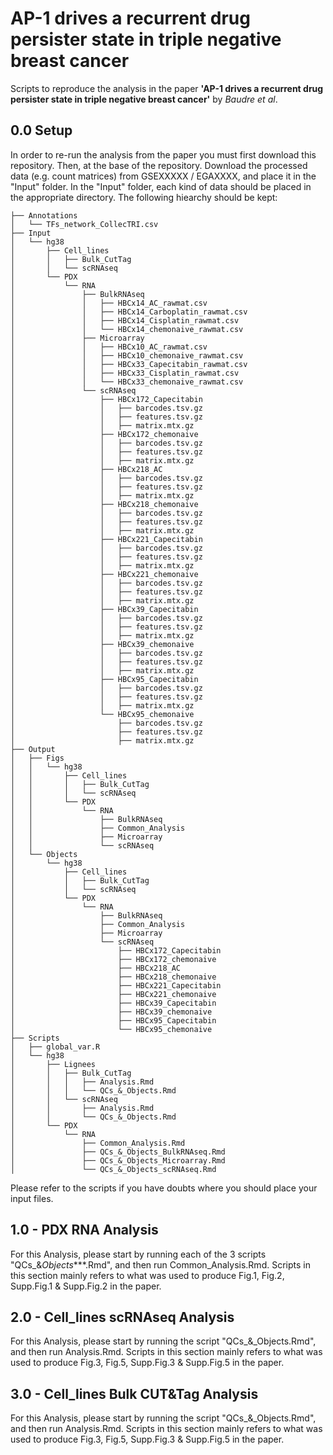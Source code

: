 # AP-1 drives a recurrent drug persister state in triple negative breast cancer 

Scripts to reproduce the analysis in the paper **'AP-1 drives a recurrent drug persister state in triple negative breast cancer'** by _Baudre et al_.

## 0.0 Setup

In order to re-run the analysis from the paper you must first download this repository. Then, at the base of the repository. Download the processed data (e.g. count matrices) from GSEXXXXX / EGAXXXX, and place it in the "Input" folder. In the "Input" folder, each kind of data should be placed in the appropriate directory. The following hiearchy should be kept:

```
├── Annotations
│   └── TFs_network_CollecTRI.csv
├── Input
│   └── hg38
│       ├── Cell_lines
│       │   ├── Bulk_CutTag
│       │   └── scRNAseq
│       └── PDX
│           └── RNA
│               ├── BulkRNAseq
│               │   ├── HBCx14_AC_rawmat.csv
│               │   ├── HBCx14_Carboplatin_rawmat.csv
│               │   ├── HBCx14_Cisplatin_rawmat.csv
│               │   └── HBCx14_chemonaive_rawmat.csv
│               ├── Microarray
│               │   ├── HBCx10_AC_rawmat.csv
│               │   ├── HBCx10_chemonaive_rawmat.csv
│               │   ├── HBCx33_Capecitabin_rawmat.csv
│               │   ├── HBCx33_Cisplatin_rawmat.csv
│               │   └── HBCx33_chemonaive_rawmat.csv
│               └── scRNAseq
│                   ├── HBCx172_Capecitabin
│                   │   ├── barcodes.tsv.gz
│                   │   ├── features.tsv.gz
│                   │   ├── matrix.mtx.gz
│                   ├── HBCx172_chemonaive
│                   │   ├── barcodes.tsv.gz
│                   │   ├── features.tsv.gz
│                   │   ├── matrix.mtx.gz
│                   ├── HBCx218_AC
│                   │   ├── barcodes.tsv.gz
│                   │   ├── features.tsv.gz
│                   │   ├── matrix.mtx.gz
│                   ├── HBCx218_chemonaive
│                   │   ├── barcodes.tsv.gz
│                   │   ├── features.tsv.gz
│                   │   ├── matrix.mtx.gz
│                   ├── HBCx221_Capecitabin
│                   │   ├── barcodes.tsv.gz
│                   │   ├── features.tsv.gz
│                   │   ├── matrix.mtx.gz
│                   ├── HBCx221_chemonaive
│                   │   ├── barcodes.tsv.gz
│                   │   ├── features.tsv.gz
│                   │   ├── matrix.mtx.gz
│                   ├── HBCx39_Capecitabin
│                   │   ├── barcodes.tsv.gz
│                   │   ├── features.tsv.gz
│                   │   ├── matrix.mtx.gz
│                   ├── HBCx39_chemonaive
│                   │   ├── barcodes.tsv.gz
│                   │   ├── features.tsv.gz
│                   │   ├── matrix.mtx.gz
│                   ├── HBCx95_Capecitabin
│                   │   ├── barcodes.tsv.gz
│                   │   ├── features.tsv.gz
│                   │   ├── matrix.mtx.gz
│                   └── HBCx95_chemonaive
│                       ├── barcodes.tsv.gz
│                       ├── features.tsv.gz
│                       ├── matrix.mtx.gz
├── Output
│   ├── Figs
│   │   └── hg38
│   │       ├── Cell_lines
│   │       │   ├── Bulk_CutTag
│   │       │   └── scRNAseq
│   │       └── PDX
│   │           └── RNA
│   │               ├── BulkRNAseq
│   │               ├── Common_Analysis
│   │               ├── Microarray
│   │               └── scRNAseq
│   └── Objects
│       └── hg38
│           ├── Cell_lines
│           │   ├── Bulk_CutTag
│           │   └── scRNAseq
│           └── PDX
│               └── RNA
│                   ├── BulkRNAseq
│                   ├── Common_Analysis
│                   ├── Microarray
│                   └── scRNAseq
│                       ├── HBCx172_Capecitabin
│                       ├── HBCx172_chemonaive
│                       ├── HBCx218_AC
│                       ├── HBCx218_chemonaive
│                       ├── HBCx221_Capecitabin
│                       ├── HBCx221_chemonaive
│                       ├── HBCx39_Capecitabin
│                       ├── HBCx39_chemonaive
│                       ├── HBCx95_Capecitabin
│                       └── HBCx95_chemonaive
├── Scripts
│   ├── global_var.R
│   └── hg38
│       ├── Lignees
│       │   ├── Bulk_CutTag
│       │   │   ├── Analysis.Rmd
│       │   │   └── QCs_&_Objects.Rmd
│       │   └── scRNAseq
│       │       ├── Analysis.Rmd
│       │       └── QCs_&_Objects.Rmd
│       └── PDX
│           └── RNA
│               ├── Common_Analysis.Rmd
│               ├── QCs_&_Objects_BulkRNAseq.Rmd
│               ├── QCs_&_Objects_Microarray.Rmd
│               └── QCs_&_Objects_scRNAseq.Rmd

```
    
Please refer to the scripts if you have doubts where you should place your input files.

## 1.0 - PDX RNA Analysis

For this Analysis, please start by running each of the 3 scripts "QCs_&_Objects_***.Rmd", and then run Common_Analysis.Rmd. Scripts in this section mainly refers to what was used to produce Fig.1, Fig.2, Supp.Fig.1 & Supp.Fig.2 in the paper. 

## 2.0 - Cell_lines scRNAseq Analysis 
For this Analysis, please start by running the script "QCs_&_Objects.Rmd", and then run Analysis.Rmd. Scripts in this section mainly refers to what was used to produce Fig.3, Fig.5, Supp.Fig.3 & Supp.Fig.5 in the paper. 

## 3.0 - Cell_lines Bulk CUT&Tag Analysis 
For this Analysis, please start by running the script "QCs_&_Objects.Rmd", and then run Analysis.Rmd. Scripts in this section mainly refers to what was used to produce Fig.3, Fig.5, Supp.Fig.3 & Supp.Fig.5 in the paper.


